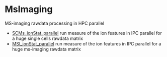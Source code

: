 ﻿# MsImaging

MS-imaging rawdata processing in HPC parallel

+ [SCMs_ionStat_parallel](MsImaging/SCMs_ionStat_parallel.1) run measure of the ion features in IPC parallel for a huge single cells rawdata matrix
+ [MSI_ionStat_parallel](MsImaging/MSI_ionStat_parallel.1) run measure of the ion features in IPC parallel for a huge ms-imaging rawdata matrix
